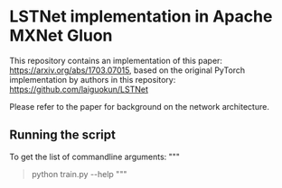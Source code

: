 # LSTNet implementation in Apache MXNet Gluon

This repository contains an implementation of this paper: https://arxiv.org/abs/1703.07015, based on the original PyTorch implementation by authors in this repository: https://github.com/laiguokun/LSTNet

Please refer to the paper for background on the network architecture.

## Running the script

To get the list of commandline arguments:
"""
> python train.py --help
"""
